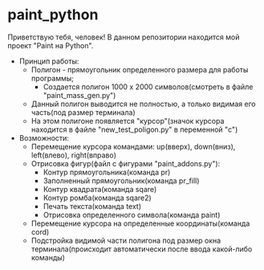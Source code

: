 # paint_python
Приветствую тебя, человек!
В данном репозитории находится мой проект "Paint на Python".
- Принцип работы:
  - Полигон - прямоугольник определенного размера для работы программы;
    - Создается полигон 1000 x 2000 символов(смотреть в файле "paint_mass_gen.py")
  - Данный полигон выводится не полностью, а только видимая его часть(под размер терминала) 
  - На этом полигоне появляется "курсор"(значок курсора находится в файле "new_test_poligon.py" в переменной "c")
- Возможности:
  - Перемещение курсора командами: up(вверх), down(вниз), left(влево), right(вправо)
  - Отрисовка фигур(файл с фигурами "paint_addons.py"):
    - Контур прямоугольника(команда pr)
    - Заполненный прямоугольник(команда pr_fill)
    - Контур квадрата(команда sqare)
    - Контур ромба(команда sqare2)
    - Печать текста(команда text)
    - Отрисовка определенного символа(команда paint)
  - Перемещение курсора на определенные координаты(команда cord)
  - Подстройка видимой части полигона под размер окна терминала(происходит автоматически после ввода какой-либо команды)

